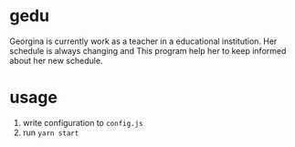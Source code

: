 # gedu
Georgina is currently work as a teacher in a educational institution. Her schedule is always changing and This program help her to keep informed about her new schedule.

# usage
1. write configuration to `config.js`
2. run `yarn start`
